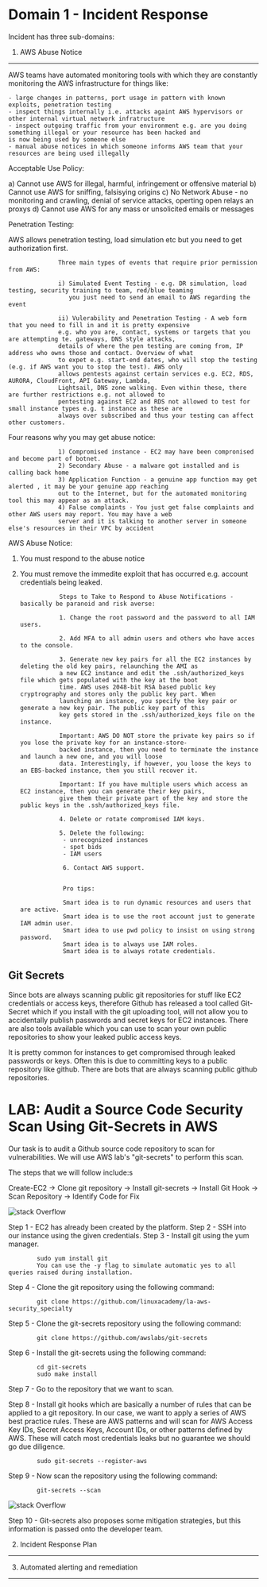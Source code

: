 # Domain 1 - Incident Response


Incident has three sub-domains:

1. AWS Abuse Notice
-------------------
AWS teams have automated monitoring tools with which they are constantly monitoring the AWS infrastructure for things like:

    - large changes in patterns, port usage in pattern with known exploits, penetration testing 
    - inspect things internally i.e. attacks againt AWS hypervisors or other internal virtual network infratructure
    - inspect outgoing traffic from your environment e.g. are you doing something illegal or your resource has been hacked and 
    is now being used by someone else
    - manual abuse notices in which someone informs AWS team that your resources are being used illegally
    
Acceptable Use Policy:

a) Cannot use AWS for illegal, harmful, infringement or offensive material
b) Cannot use AWS for sniffing, falsisying origins
c) No Network Abuse - no monitoring and crawling, denial of service attacks, operting open relays an proxys
d) Cannot use AWS for any mass or unsolicited emails or messages

Penetration Testing:

AWS allows penetration testing, load simulation etc but you need to get authorization first.
                  
                  Three main types of events that require prior permission from AWS:
                  
                  i) Simulated Event Testing - e.g. DR simulation, load testing, security training to team, red/blue teaming
                     you just need to send an email to AWS regarding the event
                     
                  ii) Vulerability and Penetration Testing - A web form that you need to fill in and it is pretty expensive 
                  e.g. who you are, contact, systems or targets that you are attempting te. gateways, DNS style attacks, 
                  details of where the pen testing are coming from, IP address who owns those and contact. Overview of what 
                  to expet e.g. start-end dates, who will stop the testing (e.g. if AWS want you to stop the test). AWS only 
                  allows pentests against certain services e.g. EC2, RDS, AURORA, CloudFront, API Gateway, Lambda, 
                  Lightsail, DNS zone walking. Even within these, there are further restrictions e.g. not allowed to 
                  pentesting against EC2 and RDS not allowed to test for small instance types e.g. t instance as these are 
                  always over subscribed and thus your testing can affect other customers.

Four reasons why you may get abuse notice:

                  1) Compromised instance - EC2 may have been compronised and become part of botnet.
                  2) Secondary Abuse - a malware got installed and is calling back home
                  3) Application Function - a genuine app function may get alerted , it may be your genuine app reaching 
                  out to the Internet, but for the automated monitoring tool this may appear as an attack.
                  4) False complaints - You just get false complaints and other AWS users may report. You may have a web 
                  server and it is talking to another server in someone else's resources in their VPC by accident
                  
AWS Abuse Notice:

1. You must respond to the abuse notice
2. You must remove the immedite exploit that has occurred e.g. account credentials being leaked.

                  Steps to Take to Respond to Abuse Notifications - basically be paranoid and risk averse:
                  
                  1. Change the root password and the password to all IAM users.
                  
                  2. Add MFA to all admin users and others who have acces to the console.
                  
                  3. Generate new key pairs for all the EC2 instances by deleting the old key pairs, relaunching the AMI as 
                  a new EC2 instance and edit the .ssh/authorized_keys file which gets populated with the key at the boot   
                  time. AWS uses 2048-bit RSA based public key cryptrography and stores only the public key part. When 
                  launching an instance, you specify the key pair or generate a new key pair. The public key part of this 
                  key gets stored in the .ssh/authorized_keys file on the instance.
                  
                  Important: AWS DO NOT store the private key pairs so if you lose the private key for an instance-store-
                  backed instance, then you need to terminate the instance and launch a new one, and you will loose 
                  data. Interestingly, if however, you loose the keys to an EBS-backed instance, then you still recover it.
                  
                  Important: If you have multiple users which access an EC2 instance, then you can generate their key pairs, 
                  give them their private part of the key and store the public keys in the .ssh/authorized_keys file.
                  
                  4. Delete or rotate compromised IAM keys.
                  
                  5. Delete the following:
                   - unrecognized instances
                   - spot bids
                   - IAM users
                   
                   6. Contact AWS support.
                   
                   
                   Pro tips:
                   
                   Smart idea is to run dynamic resources and users that are active.
                   Smart idea is to use the root account just to generate IAM admin user.
                   Smart idea to use pwd policy to insist on using strong password.
                   Smart idea is to always use IAM roles.
                   Smart idea is to always rotate credentials.

Git Secrets
-----------
Since bots are always scanning public git repositories for stuff like EC2 credentials or access keys, therefore Github has released a tool called Git-Secret which if you install with the git uploading tool, will not allow you to accidentally publish passwords and secret keys for EC2 instances. There are also tools available which you can use to scan your own public repositories to show your leaked public access keys.
                  
It is pretty common for instances to get compromised through leaked passwords or keys. Often this is due to committing keys to a public repository like github. There are bots that are always scanning public github repositories.
                  

# LAB: Audit a Source Code Security Scan Using Git-Secrets in AWS
Our task is to audit a Github source code repository to scan for vulnerabilities. We will use AWS lab's "git-secrets" to perform this scan. 

The steps that we will follow include:s

Create-EC2 -> Clone git repository -> Install git-secrets -> Install Git Hook -> Scan Repository -> Identify Code for Fix

![stack Overflow](https://github.com/uashraf1981/AWS/blob/master/Securit/gitsecrets.png)

Step 1 - EC2 has already been created by the platform.
Step 2 - SSH into our instance using the given credentials.
Step 3 - Install git using the yum manager.

            sudo yum install git
            You can use the -y flag to simulate automatic yes to all queries raised during installation.
            
Step 4 - Clone the git repository using the following command:

            git clone https://github.com/linuxacademy/la-aws-security_specialty
            
Step 5 - Clone the git-secrets repository using the following command:

            git clone https://github.com/awslabs/git-secrets
            
Step 6 - Install the git-secrets using the following command:

            cd git-secrets
            sudo make install
            
Step 7 - Go to the repository that we want to scan.

Step 8 - Install git hooks which are basically a number of rules that can be applied to a git repository. In our case, we want to apply a series of AWS best practice rules. These are AWS patterns and will scan for AWS Access Key IDs, Secret Access Keys, Account IDs, or other patterns defined by AWS. These will catch most credentials leaks but no guarantee we should go due diligence.

            sudo git-secrets --register-aws
            
Step 9 - Now scan the repository using the following command:

            git-secrets --scan
            
 ![stack Overflow](https://github.com/uashraf1981/AWS/Security/vulncode.png)    
 
 Step 10 - Git-secrets also proposes some mitigation strategies, but this information is passed onto the developer team.
 

2. Incident Response Plan
-------------------------


3. Automated alerting and remediation
-------------------------------------

